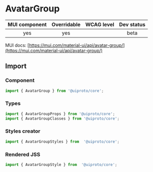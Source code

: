 # AvatarGroup

MUI component | Overridable | WCAG level | Dev status
:-----------: | :---------: | :--------: | :------------:
yes | yes | | beta

MUI docs: [https://mui.com/material-ui/api/avatar-group/](https://mui.com/material-ui/api/avatar-group/)

## Import

### Component
```javascript
import { AvatarGroup } from '@uiproto/core';
```
### Types
```javascript
import { AvatarGroupProps } from '@uiproto/core';
import { AvatarGroupClasses } from '@uiproto/core';
```

### Styles creator
```javascript
import { AvatarGroupStyles } from  '@uiproto/core';
```

### Rendered JSS
```javascript
import { AvatarGroupStyle } from  '@uiproto/core';
```
